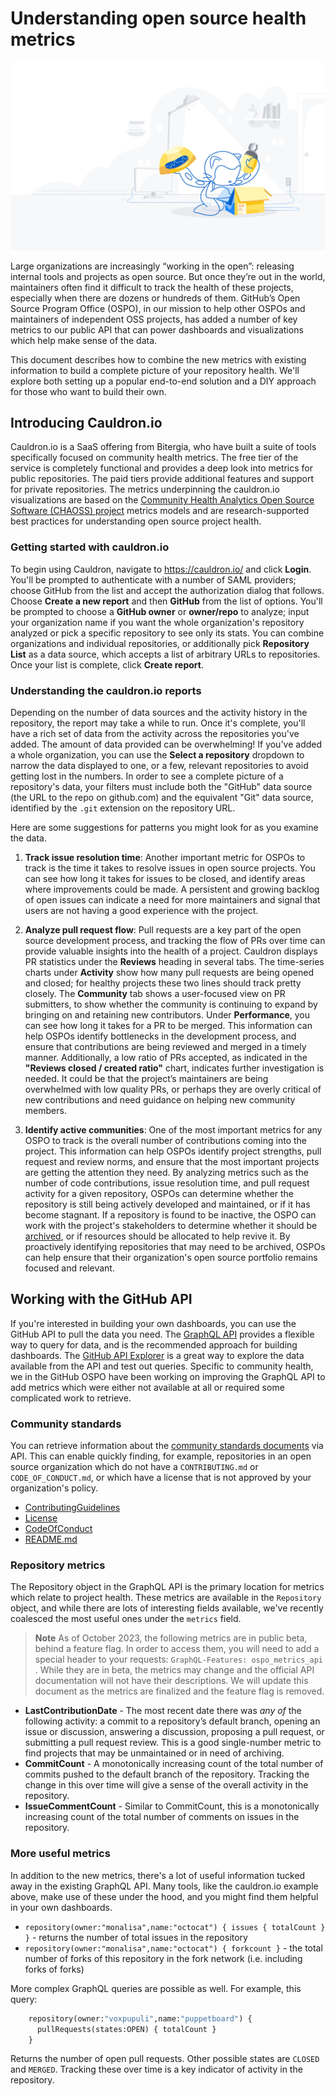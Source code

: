 # Understanding open source health metrics

![Octocat taking parts out of a box](/images/octocat-opening-box.jpeg)

Large organizations are increasingly “working in the open”: releasing internal tools and projects as open source. But once they’re out in the world, maintainers often find it difficult to track the health of these projects, especially when there are dozens or hundreds of them. GitHub’s Open Source Program Office (OSPO), in our mission to help other OSPOs and maintainers of independent OSS projects, has added a number of key metrics to our public API that can power dashboards and visualizations which help make sense of the data.

This document describes how to combine the new metrics with existing information to build a complete picture of your repository health. We'll explore both setting up a popular end-to-end solution and a DIY approach for those who want to build their own.

## Introducing Cauldron.io

Cauldron.io is a SaaS offering from Bitergia, who have built a suite of tools specifically focused on community health metrics. The free tier of the service is completely functional and provides a deep look into metrics for public repositories. The paid tiers provide additional features and support for private repositories. The metrics underpinning the cauldron.io visualizations are based on the [Community Health Analytics Open Source Software (CHAOSS) project](https://chaoss.community) metrics models and are research-supported best practices for understanding open source project health.

### Getting started with cauldron.io

To begin using Cauldron, navigate to https://cauldron.io/ and click **Login**. You'll be prompted to authenticate with a number of SAML providers; choose GitHub from the list and accept the authorization dialog that follows. Choose **Create a new report** and then **GitHub** from the list of options. You'll be prompted to choose a **GitHub owner** or **owner/repo** to analyze; input your organization name if you want the whole organization's repository analyzed or pick a specific repository to see only its stats. You can combine organizations and individual repositories, or additionally pick **Repository List** as a data source, which accepts a list of arbitrary URLs to repositories. Once your list is complete, click **Create report**.

### Understanding the cauldron.io reports

Depending on the number of data sources and the activity history in the repository, the report may take a while to run. Once it's complete, you'll have a rich set of data from the activity across the repositories you've added. The amount of data provided can be overwhelming! If you've added a whole organization, you can use the **Select a repository** dropdown to narrow the data displayed to one, or a few, relevant repositories to avoid getting lost in the numbers. In order to see a complete picture of a repository's data, your filters must include both the "GitHub" data source (the URL to the repo on github.com) and the equivalent "Git" data source, identified by the `.git` extension on the repository URL.

Here are some suggestions for patterns you might look for as you examine the data.

1. **Track issue resolution time**: Another important metric for OSPOs to track is the time it takes to resolve issues in open source projects. You can see how long it takes for issues to be closed, and identify areas where improvements could be made. A persistent and growing backlog of open issues can indicate a need for more maintainers and signal that users are not having a good experience with the project.

2. **Analyze pull request flow**: Pull requests are a key part of the open source development process, and tracking the flow of PRs over time can provide valuable insights into the health of a project. Cauldron displays PR statistics under the **Reviews** heading in several tabs. The time-series charts under **Activity** show how many pull requests are being opened and closed; for healthy projects these two lines should track pretty closely. The **Community** tab shows a user-focused view on PR submitters, to show whether the community is continuing to expand by bringing on and retaining new contributors. Under **Performance**, you can see how long it takes for a PR to be merged. This information can help OSPOs identify bottlenecks in the development process, and ensure that contributions are being reviewed and merged in a timely manner. Additionally, a low ratio of PRs accepted, as indicated in the **"Reviews closed / created ratio"** chart, indicates further investigation is needed. It could be that the project’s maintainers are being overwhelmed with low quality PRs, or perhaps they are overly critical of new contributions and need guidance on helping new community members.

3. **Identify active communities**: One of the most important metrics for any OSPO to track is the overall number of contributions coming into the project. This information can help OSPOs identify project strengths, pull request and review norms, and ensure that the most important projects are getting the attention they need. By analyzing metrics such as the number of code contributions, issue resolution time, and pull request activity for a given repository, OSPOs can determine whether the repository is still being actively developed and maintained, or if it has become stagnant. If a repository is found to be inactive, the OSPO can work with the project's stakeholders to determine whether it should be [archived](https://docs.github.com/en/repositories/archiving-a-github-repository), or if resources should be allocated to help revive it. By proactively identifying repositories that may need to be archived, OSPOs can help ensure that their organization's open source portfolio remains focused and relevant.

## Working with the GitHub API

If you're interested in building your own dashboards, you can use the GitHub API to pull the data you need. The [GraphQL API](https://docs.github.com/en/graphql) provides a flexible way to query for data, and is the recommended approach for building dashboards. The [GitHub API Explorer](https://docs.github.com/en/rest/overview/explorer) is a great way to explore the data available from the API and test out queries. Specific to community health, we in the GitHub OSPO have been working on improving the GraphQL API to add metrics which were either not available at all or required some complicated work to retrieve.

### Community standards

You can retrieve information about the [community standards documents](https://docs.github.com/en/communities/setting-up-your-project-for-healthy-contributions/creating-a-default-community-health-file) via API. This can enable quickly finding, for example, repositories in an open source organization which do not have a `CONTRIBUTING.md` or `CODE_OF_CONDUCT.md`, or which have a license that is not approved by your organization's policy.

- [ContributingGuidelines](https://docs.github.com/en/graphql/reference/objects#contributingguidelines)
- [License](https://docs.github.com/en/graphql/reference/objects#license)
- [CodeOfConduct](https://docs.github.com/en/graphql/reference/objects#codeofconduct)
- [README.md](https://docs.github.com/en/graphql/reference/objects#readme)

### Repository metrics

The Repository object in the GraphQL API is the primary location for metrics which relate to project health. These metrics are available in the `Repository` object, and while there are lots of interesting fields available, we've recently coalesced the most useful ones under the `metrics` field. 

> **Note**
> As of October 2023, the following metrics are in public beta, behind a feature flag. In order to access them, you will need to add a special header to your requests: `GraphQL-Features: ospo_metrics_api` . While they are in beta, the metrics may change and the official API documentation will not have their descriptions. We will update this document as the metrics are finalized and the feature flag is removed.

- **LastContributionDate** - The most recent date there was _any of_ the following activity: a commit to a repository’s default branch, opening an issue or discussion, answering a discussion, proposing a pull request, or submitting a pull request review. This is a good single-number metric to find projects that may be unmaintained or in need of archiving.
- **CommitCount** - A monotonically increasing count of the total number of commits pushed to the default branch of the repository. Tracking the change in this over time will give a sense of the overall activity in the repository.
- **IssueCommentCount** - Similar to CommitCount, this is a monotonically increasing count of the total number of comments on issues in the repository.

### More useful metrics

In addition to the new metrics, there's a lot of useful information tucked away in the existing GraphQL API. Many tools, like the cauldron.io example above, make use of these under the hood, and you might find them helpful in your own dashboards.

- `repository(owner:"monalisa",name:"octocat") { issues { totalCount } }` - returns the number of total issues in the repository
- `repository(owner:"monalisa",name:"octocat") { forkcount }` - the total number of forks of this repository in the fork network (i.e. including forks of forks)

More complex GraphQL queries are possible as well. For example, this query:

```graphql
    repository(owner:"voxpupuli",name:"puppetboard") {
      pullRequests(states:OPEN) { totalCount }
    }
```

Returns the number of open pull requests. Other possible states are `CLOSED` and `MERGED`. Tracking these over time is a key indicator of activity in the repository.

